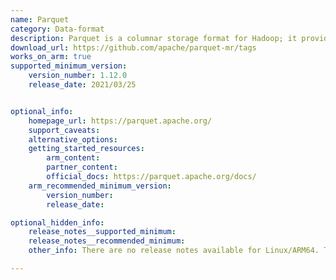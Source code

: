```yaml
---
name: Parquet
category: Data-format
description: Parquet is a columnar storage format for Hadoop; it provides efficient storage and encoding of data. Parquet-MR contains the java implementation of the Parquet format.
download_url: https://github.com/apache/parquet-mr/tags
works_on_arm: true
supported_minimum_version:
    version_number: 1.12.0
    release_date: 2021/03/25


optional_info:
    homepage_url: https://parquet.apache.org/
    support_caveats:
    alternative_options:
    getting_started_resources:
        arm_content:
        partner_content:
        official_docs: https://parquet.apache.org/docs/
    arm_recommended_minimum_version:
        version_number:
        release_date:

optional_hidden_info:
    release_notes__supported_minimum:
    release_notes__recommended_minimum:
    other_info: There are no release notes available for Linux/ARM64. There is a PR merged to stop adding brotli-codec dependency for ARM64 builds (brotli-codec is not available for Linux/ARM64 according to the discussions in the following PR). Kindly find it [here](https://github.com/apache/parquet-mr/pull/872/files). This patch is rolled out in parquet-mr version 1.12.0. However, building still fails commonly on the Linux/ARM64 and Linux/AMD64 platforms since some of the other dependencies have been deprecated. These issues have been fixed in version 1.12.3, which has been successfully built on the Neoverse N1 based Linux/ARM64 platform.

---
```

